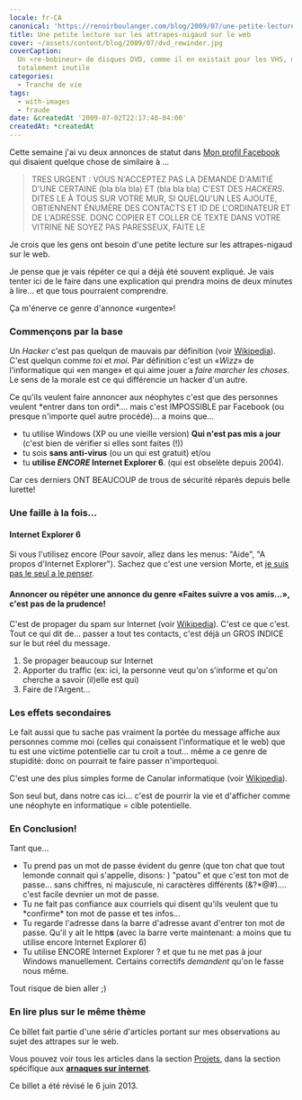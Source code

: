 ```yaml
---
locale: fr-CA
canonical: 'https://renoirboulanger.com/blog/2009/07/une-petite-lecture-sur-les-attrapes-nigaud-sur-le-web/'
title: Une petite lecture sur les attrapes-nigaud sur le web
cover: ~/assets/content/blog/2009/07/dvd_rewinder.jpg
coverCaption:
  Un «re-bobineur» de disques DVD, comme il en existait pour les VHS, même si
  totalement inutile
categories:
  - Tranche de vie
tags:
  - with-images
  - fraude
date: &createdAt '2009-07-02T22:17:40-04:00'
createdAt: *createdAt
---
```


Cette semaine j'ai vu deux annonces de statut dans [Mon profil Facebook][0] qui
disaient quelque chose de similaire à ...

> TRES URGENT : VOUS N'ACCEPTEZ PAS LA DEMANDE D'AMITIÉ D'UNE CERTAINE (bla bla
> bla) ET (bla bla bla) C'EST DES _HACKERS_. DITES LE À TOUS SUR VOTRE MUR, SI
> QUELQU'UN LES AJOUTE, OBTIENNENT ÉNUMÈRE DES CONTACTS ET ID DE L'ORDINATEUR ET
> DE L'ADRESSE. DONC COPIER ET COLLER CE TEXTE DANS VOTRE VITRINE NE SOYEZ PAS
> PARESSEUX, FAITE LE

Je crois que les gens ont besoin d'une petite lecture sur les attrapes-nigaud
sur le web.

Je pense que je vais répéter ce qui a déjà été souvent expliqué. Je vais tenter
ici de le faire dans une explication qui prendra moins de deux minutes à lire...
et que tous pourraient comprendre.

Ça m'énerve ce genre d'annonce «urgente»!

### Commençons par la base

Un _Hacker_ c'est pas quelqun de mauvais par définition (voir [Wikipedia][1]).
C'est quelqun comme _toi_ et _moi_. Par définition c'est un «_Wizz_» de
l'informatique qui «en mange» et qui aime jouer a _faire marcher les choses_. Le
sens de la morale est ce qui différencie un hacker d'un autre.

Ce qu'ils veulent faire annoncer aux néophytes c'est que des personnes veulent
\*entrer dans ton ordi\*.... mais c'est IMPOSSIBLE par Facebook (ou presque
n'importe quel autre procédé)... a moins que...

- tu utilise Windows (XP ou une vieille version) **Qui n'est pas mis a jour**
  (c'est bien de vérifier si elles sont faites (!))
- tu sois **sans anti-virus** (ou un qui est gratuit) et/ou
- tu **utilise _ENCORE_ Internet Explorer 6**. (qui est obselète depuis 2004).

Car ces derniers ONT BEAUCOUP de trous de sécurité réparés depuis belle lurette!

### Une faille à la fois...

#### Internet Explorer 6

Si vous l'utilisez encore (Pour savoir, allez dans les menus: "Aide", "A propos
d'Internet Explorer"). Sachez que c'est une version Morte, et [je suis pas le
seul a le penser][2].

#### Annoncer ou répéter une annonce du genre «Faites suivre a vos amis...», c'est pas de la prudence!

C'est de propager du spam sur Internet (voir [Wikipedia][3]). C'est ce que
c'est. Tout ce qui dit de... passer a tout tes contacts, c'est déjà un GROS
INDICE sur le but réel du message.

1. Se propager beaucoup sur Internet
2. Apporter du traffic (ex: ici, la personne veut qu'on s'informe et qu'on
   cherche a savoir (il)elle est qui)
3. Faire de l'Argent...

### Les effets secondaires

Le fait aussi que tu sache pas vraiment la portée du message affiche aux
personnes comme moi (celles qui conaissent l'informatique et le web) que tu est
une victime potentielle car tu croit a tout... même a ce genre de stupidité:
donc on pourrait te faire passer n'importequoi.

C'est une des plus simples forme de Canular informatique (voir [Wikipedia][4]).

Son seul but, dans notre cas ici... c'est de pourrir la vie et d'afficher comme
une néophyte en informatique = cible potentielle.

### En Conclusion!

Tant que...

- Tu prend pas un mot de passe évident du genre (que ton chat que tout lemonde
  connait qui s'appelle, disons: ) "patou" et que c'est ton mot de passe... sans
  chiffres, ni majuscule, ni caractères différents (&?\*@\#).... c'est facile
  devnier un mot de passe.
- Tu ne fait pas confiance aux courriels qui disent qu'ils veulent que tu
  \*confirme\* ton mot de passe et tes infos...
- Tu regarde l'adresse dans la barre d'adresse avant d'entrer ton mot de passe.
  Qu'il y ait le http**s** (avec la barre verte maintenant: a moins que tu
  utilise encore Internet Explorer 6)
- Tu utilise ENCORE Internet Explorer ? et que tu ne met pas à jour Windows
  manuellement. Certains correctifs _demandent_ qu'on le fasse nous même.

Tout risque de bien aller ;)

### En lire plus sur le même thème

Ce billet fait partie d'une série d'articles portant sur mes observations au
sujet des attrapes sur le web.

Vous pouvez voir tous les articles dans la section [Projets][5], dans la section
spécifique aux [**arnaques sur internet**][6].

Ce billet a été révisé le 6 juin 2013\.

[0]: https://www.facebook.com/renoirb?ref=nf
[1]: https://fr.wikipedia.org/wiki/Hacker
[2]: http://romy.tetue.net/a-mort-internet-explorer-6
[3]: https://fr.wikipedia.org/wiki/Pourriel
[4]: https://fr.wikipedia.org/wiki/Canular_informatique
[5]: /projets
[6]: /projets/les-arnaques-sur-internet
